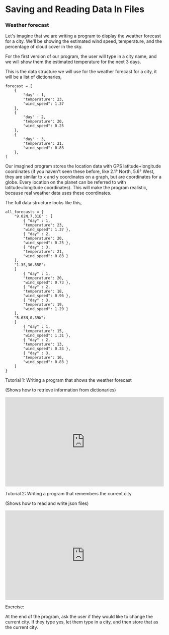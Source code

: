 # Saving and Reading Data In Files

### Weather forecast

Let's imagine that we are writing a program to display the weather forecast for a city. We'll be showing the estimated wind speed, temperature, and the percentage of cloud cover in the sky.

For the first version of our program, the user will type in a city name, and we will show them the estimated temperature for the next 3 days.

This is the data structure we will use for the weather forecast for a city, it will be a list of dictionaries,

```
forecast = [
    { 
        "day" : 1,
        "temperature": 23,
        "wind_speed": 1.37
    },
    {
        "day" : 2,
        "temperature": 20,
        "wind_speed": 0.25
    },
    {
        "day" : 3,
        "temperature": 21,
        "wind_speed": 0.83
    },
]
```

Our imagined program stores the location data with GPS latitude+longitude coordinates (if you haven't seen these before, like 2.1° North, 5.6° West, they are similar to x and y coordinates on a graph, but are coordinates for a globe. Every location on the planet can be referred to with latitude+longitude coordinates). This will make the program realistic, because real weather data uses these coordinates.

The full data structure looks like this,

```
all_forecasts = {
    "9.02N,7.31E" : [
        { "day" : 1,
        "temperature": 23,
        "wind_speed": 1.37 },
        { "day" : 2,
        "temperature": 20,
        "wind_speed": 0.25 },
        { "day" : 3,
        "temperature": 21,
        "wind_speed": 0.83 }
    ], 
    "1.3S,36.85E":
    [
        { "day" : 1,
        "temperature": 20,
        "wind_speed": 0.73 },
        { "day" : 2,
        "temperature": 18,
        "wind_speed": 0.96 },
        { "day" : 3,
        "temperature": 19,
        "wind_speed": 1.29 }
    ],
    "5.63N,0.39W":
    [
        { "day" : 1,
        "temperature": 15,
        "wind_speed": 1.31 },
        { "day" : 2,
        "temperature": 13,
        "wind_speed": 0.24 },
        { "day" : 3,
        "temperature": 16,
        "wind_speed": 0.83 }
    ]
}
```

Tutorial 1: Writing a program that shows the weather forecast

(Shows how to retrieve information from dictionaries)

<div style="position: relative; padding-bottom: 56.25%; height: 0;"><iframe width="560" height="315"  src="https://tempclip.com/embed/U39GzGgC2otu2HR"  frameborder="0" webkitallowfullscreen mozallowfullscreen allowfullscreen style="position: absolute; top: 0; left: 0; width: 100%; height: 100%;"></iframe></div>

Tutorial 2: Writing a program that remembers the current city

(Shows how to read and write json files)

<div style="position: relative; padding-bottom: 56.25%; height: 0;"><iframe width="560" height="315"  src="https://tempclip.com/embed/9wSHCjudZUkjZpk"  frameborder="0" webkitallowfullscreen mozallowfullscreen allowfullscreen style="position: absolute; top: 0; left: 0; width: 100%; height: 100%;"></iframe></div>

Exercise:

At the end of the program, ask the user if they would like to change the current city. If they type yes, let them type in a city, and then store that as the current city.


